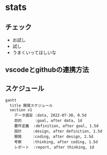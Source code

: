 # stats

## チェック
* お試し
* 試し
* うまくいってほしいな


## vscodeとgithubの連携方法


## スケジュール
```mermaid
gantt
  title 開発スケジュール
  section v1
    データ選定 :data, 2022-07-30, 0.5d
    目的      :goal, after data, 1d
    要件定義  :definition, after goal, 1.5d
    設計     :design, after definition, 1.5d
    開発     :coding, after design, 2.5d
    考察     :thinking, after coding, 1.5d
    レポート  :report, after thinking, 1d
 
```